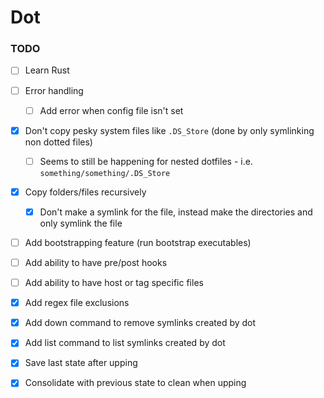 # Dot

### TODO

- [ ] Learn Rust
- [ ] Error handling
  - [ ] Add error when config file isn't set


- [x] Don't copy pesky system files like `.DS_Store` (done by only symlinking
  non dotted files)
  - [ ] Seems to still be happening for nested dotfiles - i.e.
        `something/something/.DS_Store`
- [x] Copy folders/files recursively
  - [x] Don't make a symlink for the file, instead make the directories and only
    symlink the file


- [ ] Add bootstrapping feature (run bootstrap executables)
- [ ] Add ability to have pre/post hooks
- [ ] Add ability to have host or tag specific files


- [x] Add regex file exclusions

- [x] Add down command to remove symlinks created by dot
- [x] Add list command to list symlinks created by dot


- [x] Save last state after upping
- [x] Consolidate with previous state to clean when upping
